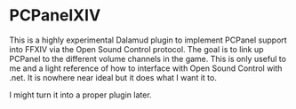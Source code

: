 # PCPanelXIV
This is a highly experimental Dalamud plugin to implement PCPanel support into FFXIV via the Open Sound Control protocol. The goal is to link up PCPanel to the different volume channels in the game. This is only useful to me and a light reference of how to interface with Open Sound Control with .net. It is nowhere near ideal but it does what I want it to.

I might turn it into a proper plugin later.

